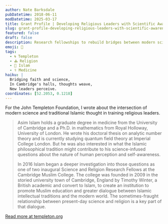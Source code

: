 ```yaml
---
author: Nate Barksdale
pubDatetime: 2018-06-11
modDatetime: 2025-03-17
title: Grant Profile | Developing Religious Leaders with Scientific Awareness
slug: grant-profile-developing-religious-leaders-with-scientific-awareness
featured: false
draft: false
description: Research fellowships to rebuild bridges between modern science and Islamic thought
emoji: 🕌
tags:
  - 🌀 Templeton
  - ⛪ Religion
  - 🌙 Islam
  - ⚕️ Medicine
haiku: |
  Bridging faith and science,  
  In Cambridge's halls, thoughts weave,  
  New leaders perceive.
coordinates: [52.2053, 0.1218]
---
```


For the John Templeton Foundation, I wrote about the intersection of modern science and traditional Islamic thought in training religious leaders.

> Asim Islam holds a graduate degree in medicine from the University of Cambridge and a Ph.D. in mathematics from Royal Holloway, University of London. He wrote his doctoral thesis on analytic number theory and is currently studying quantum field theory at Imperial College London. But he was also interested in what the Islamic philosophical tradition might contribute to his science-infused questions about the nature of human perception and self-awareness.
>
> In 2016 Islam began a deeper investigation into those questions as one of two inaugural Science and Religion Research Fellows at the Cambridge Muslim College. The college was founded in 2009 in the storied university town of Cambridge, England by Timothy Winter, a British academic and convert to Islam, to create an institution to promote Muslim education and greater dialogue between Islamic intellectual traditions and the modern world. The sometimes-fraught relationship between present-day science and religion is a key part of that dialogue.

[Read more at templeton.org](https://www.templeton.org/grant/developing-religious-leaders-with-scientific-awareness)
